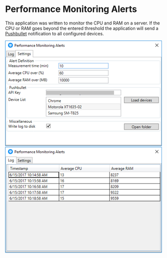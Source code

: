 # Performance Monitoring Alerts

This application was written to monitor the CPU and RAM on a server. If the CPU or RAM goes beyond the entered threshold the application will send a [Pushbullet](https://www.pushbullet.com/) notification to all configured devices.

![Settings](Screenshots/settings.png)
![Log](Screenshots/log.png)
